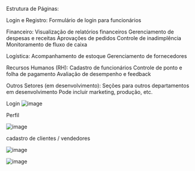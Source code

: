 Estrutura de Páginas:

Login e Registro:
Formulário de login para funcionários

Financeiro:
Visualização de relatórios financeiros
Gerenciamento de despesas e receitas
Aprovações de pedidos
Controle de inadimplência
Monitoramento de fluxo de caixa

Logística:
Acompanhamento de estoque
Gerenciamento de fornecedores

Recursos Humanos (RH):
Cadastro de funcionários
Controle de ponto e folha de pagamento
Avaliação de desempenho e feedback

Outros Setores (em desenvolvimento):
Seções para outros departamentos em desenvolvimento
Pode incluir marketing, produção, etc.

  Login
![image](https://github.com/Gabrielagomesf/Site/assets/89495380/005e5bf1-b1a8-4e85-a3c7-eb8f6732ed68)

  Perfil

  ![image](https://github.com/Gabrielagomesf/Site/assets/89495380/2cf17204-84ef-4a90-b5ec-237f17a19364)

  cadastro de clientes / vendedores

  ![image](https://github.com/Gabrielagomesf/Site/assets/89495380/2f5c5d4c-8363-47e4-8d02-4304fb57ae3b)

  ![image](https://github.com/Gabrielagomesf/Site/assets/89495380/09a6cbb4-6f0e-49c9-a7d0-3f003e55f284)


